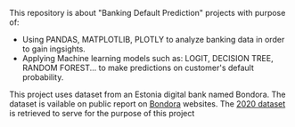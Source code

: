 This repository is about "Banking Default Prediction" projects with purpose of:

  - Using PANDAS, MATPLOTLIB, PLOTLY to analyze banking data in order to gain ingsights. 
  - Applying Machine learning models such as: LOGIT, DECISION TREE, RANDOM FOREST... to make predictions on customer's default probability.
  
 This project uses dataset from an Estonia digital bank named Bondora. The dataset is vailable on public report on [Bondora](https://www.bondora.com/en/public-reports) websites. The [2020 dataset](https://drive.google.com/file/d/1Qm5DNyh3lEpSLSiY66BDk8q9FHfG2Zi1/view?usp=sharing) is retrieved to serve for the purpose of this project
 
